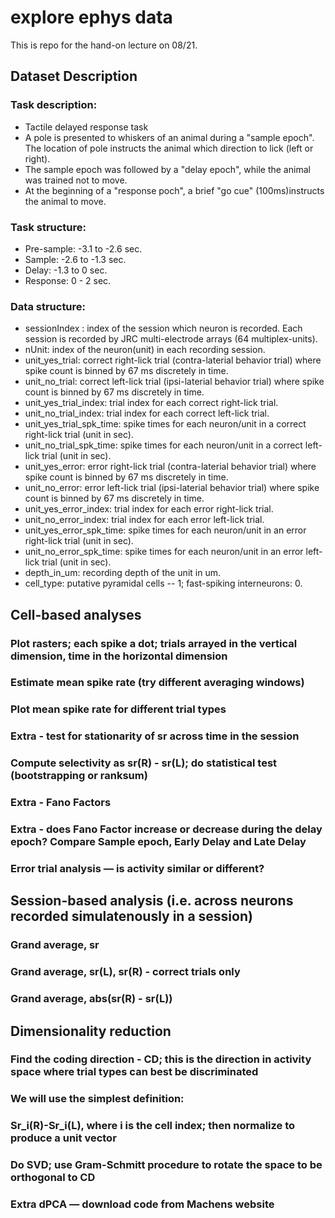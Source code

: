 # explore ephys data
This is repo for the hand-on lecture on 08/21.

## Dataset Description
### Task description:
* Tactile delayed response task
* A pole is presented to whiskers of an animal during a "sample epoch". The location of pole instructs the animal which direction to lick (left or right).
* The sample epoch was followed by a "delay epoch", while the animal was trained not to move.
* At the beginning of a "response poch", a brief "go cue" (100ms)instructs the animal to move.


### Task structure:
* Pre-sample: -3.1 to -2.6 sec.
* Sample: -2.6 to -1.3 sec.
* Delay: -1.3 to 0 sec.
* Response: 0 - 2 sec.

### Data structure:
* sessionIndex : index of the session which neuron is recorded. Each session is recorded by JRC multi-electrode arrays (64 multiplex-units).
* nUnit: index of the neuron(unit) in each recording session.
* unit_yes_trial: correct right-lick trial (contra-laterial behavior trial) where spike count is binned by 67 ms discretely in time.
* unit_no_trial: correct left-lick trial (ipsi-laterial behavior trial) where spike count is binned by 67 ms discretely in time.
* unit_yes_trial_index: trial index for each correct right-lick trial.
* unit_no_trial_index: trial index for each correct left-lick trial.
* unit_yes_trial_spk_time: spike times for each neuron/unit in a correct right-lick trial (unit in sec).
* unit_no_trial_spk_time: spike times for each neuron/unit in a correct left-lick trial (unit in sec).
* unit_yes_error: error right-lick trial (contra-laterial behavior trial) where spike count is binned by 67 ms discretely in time.
* unit_no_error: error left-lick trial (ipsi-laterial behavior trial) where spike count is binned by 67 ms discretely in time.
* unit_yes_error_index: trial index for each error right-lick trial.
* unit_no_error_index: trial index for each error left-lick trial.
* unit_yes_error_spk_time: spike times for each neuron/unit in an error right-lick trial (unit in sec).
* unit_no_error_spk_time: spike times for each neuron/unit in an error left-lick trial (unit in sec).
* depth_in_um: recording depth of the unit in um.
* cell_type: putative pyramidal cells -- 1; fast-spiking interneurons: 0.


## Cell-based analyses
### Plot rasters; each spike a dot; trials arrayed in the vertical dimension, time in the horizontal dimension
### Estimate mean spike rate (try different averaging windows)
### Plot mean spike rate for different trial types
###    Extra - test for stationarity of sr across time in the session
### Compute selectivity as sr(R) - sr(L); do statistical test (bootstrapping or ranksum)
###    Extra - Fano Factors
###    Extra - does Fano Factor increase or decrease during the delay epoch? Compare Sample epoch, Early Delay and Late Delay
### Error trial analysis — is activity similar or different?
###

## Session-based analysis (i.e. across neurons recorded simulatenously in a session)
### Grand average, sr
### Grand average, sr(L), sr(R) - correct trials only
### Grand average, abs(sr(R) - sr(L))
###

## Dimensionality reduction
### Find the coding direction - CD; this is the direction in activity space where trial types can best be discriminated
### We will use the simplest definition:
### Sr_i(R)-Sr_i(L), where i is the cell index; then normalize to produce a unit vector
### Do SVD; use Gram-Schmitt procedure to rotate the space to be orthogonal to CD
###     Extra dPCA — download code from Machens website
